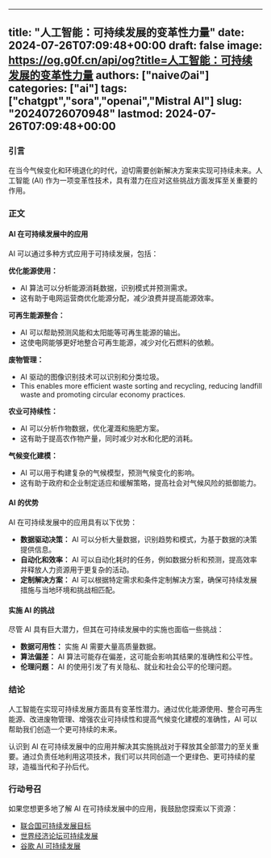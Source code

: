 
---
title: "人工智能：可持续发展的变革性力量"
date: 2024-07-26T07:09:48+00:00
draft: false
image: https://og.g0f.cn/api/og?title=人工智能：可持续发展的变革性力量
authors: ["naiveのai"]
categories: ["ai"]
tags: ["chatgpt","sora","openai","Mistral AI"]
slug: "20240726070948"
lastmod: 2024-07-26T07:09:48+00:00
---
### 引言

在当今气候变化和环境退化的时代，迫切需要创新解决方案来实现可持续未来。人工智能 (AI) 作为一项变革性技术，具有潜力在应对这些挑战方面发挥至关重要的作用。

### 正文

#### AI 在可持续发展中的应用

AI 可以通过多种方式应用于可持续发展，包括：

**优化能源使用：**
- AI 算法可以分析能源消耗数据，识别模式并预测需求。
- 这有助于电网运营商优化能源分配，减少浪费并提高能源效率。

**可再生能源整合：**
- AI 可以帮助预测风能和太阳能等可再生能源的输出。
- 这使电网能够更好地整合可再生能源，减少对化石燃料的依赖。

**废物管理：**
- AI 驱动的图像识别技术可以识别和分类垃圾。
- This enables more efficient waste sorting and recycling, reducing landfill waste and promoting circular economy practices.

**农业可持续性：**
- AI 可以分析作物数据，优化灌溉和施肥方案。
- 这有助于提高农作物产量，同时减少对水和化肥的消耗。

**气候变化建模：**
- AI 可以用于构建复杂的气候模型，预测气候变化的影响。
- 这有助于政府和企业制定适应和缓解策略，提高社会对气候风险的抵御能力。

#### AI 的优势

AI 在可持续发展中的应用具有以下优势：

- **数据驱动决策：** AI 可以分析大量数据，识别趋势和模式，为基于数据的决策提供信息。
- **自动化和效率：** AI 可以自动化耗时的任务，例如数据分析和预测，提高效率并释放人力资源用于更复杂的活动。
- **定制解决方案：** AI 可以根据特定需求和条件定制解决方案，确保可持续发展措施与当地环境和挑战相匹配。

#### 实施 AI 的挑战

尽管 AI 具有巨大潜力，但其在可持续发展中的实施也面临一些挑战：

- **数据可用性：** 实施 AI 需要大量高质量数据。
- **算法偏差：** AI 算法可能存在偏差，这可能会影响其结果的准确性和公平性。
- **伦理问题：** AI 的使用引发了有关隐私、就业和社会公平的伦理问题。

### 结论

人工智能在实现可持续发展方面具有变革性潜力。通过优化能源使用、整合可再生能源、改进废物管理、增强农业可持续性和提高气候变化建模的准确性，AI 可以帮助我们创造一个更可持续的未来。

认识到 AI 在可持续发展中的应用并解决其实施挑战对于释放其全部潜力的至关重要。通过负责任地利用这项技术，我们可以共同创造一个更绿色、更可持续的星球，造福当代和子孙后代。

### 行动号召

如果您想更多地了解 AI 在可持续发展中的应用，我鼓励您探索以下资源：

- [联合国可持续发展目标](https://sdgs.un.org/)
- [世界经济论坛可持续发展](https://www.weforum.org/agenda/2021/01/artificial-intelligence-sustainability/)
- [谷歌 AI 可持续发展](https://sustainability.google/)